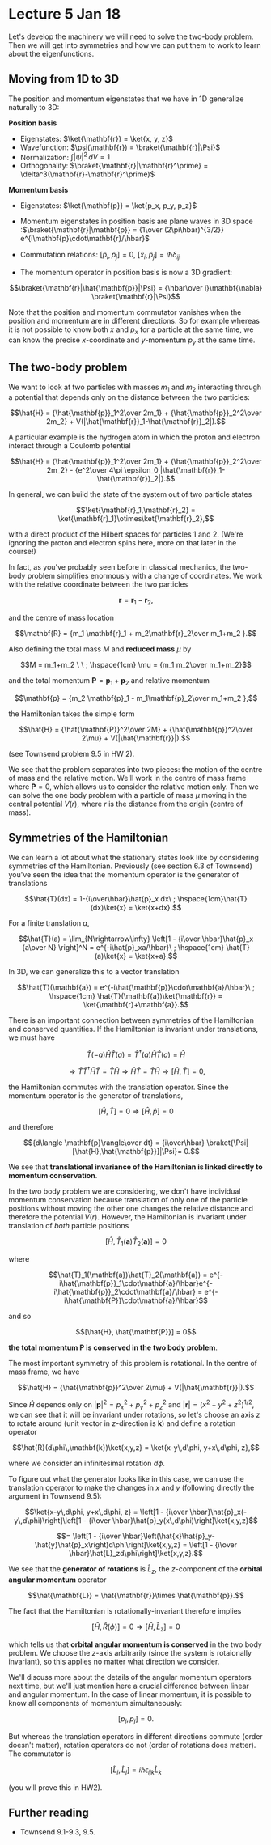 # Lecture 5 Jan 18

Let's develop the machinery we will need to solve the two-body problem. Then we will get into symmetries and how we can put them to work to learn about the eigenfunctions. 

## Moving from 1D to 3D

The position and momentum eigenstates that we have in 1D generalize naturally to 3D:

**Position basis**

- Eigenstates: $\ket{\mathbf{r}} = \ket{x, y, z}$
- Wavefunction: $\psi(\mathbf{r}) = \braket{\mathbf{r}|\Psi}$
- Normalization: $\int |\psi|^2\,dV = 1$
- Orthogonality: $\braket{\mathbf{r}|\mathbf{r}^\prime} = \delta^3(\mathbf{r}-\mathbf{r}^\prime)$

**Momentum basis**

- Eigenstates: $\ket{\mathbf{p}} = \ket{p_x, p_y, p_z}$  

- Momentum eigenstates in position basis are plane waves in 3D space :$\braket{\mathbf{r}|\mathbf{p}} = {1\over (2\pi\hbar)^{3/2}} e^{i\mathbf{p}\cdot\mathbf{r}/\hbar}$

- Commutation relations: $[\hat{p}_i, \hat{p}_j] = 0$, $[\hat{x}_i, \hat{p}_j] = i\hbar \delta_{ij}$
- The momentum operator in position basis is now a 3D gradient:

$$\braket{\mathbf{r}|\hat{\mathbf{p}}|\Psi} = {\hbar\over i}\mathbf{\nabla} \braket{\mathbf{r}|\Psi}$$

Note that the position and momentum commutator vanishes when the position and momentum are in different directions. So for example whereas it is not possible to know both $x$ and $p_x$ for a particle at the same time, we can know the precise $x$-coordinate and $y$-momentum $p_y$ at the same time.  


## The two-body problem

We want to look at two particles with masses $m_1$ and $m_2$ interacting through a potential that depends only on the distance between the two particles:

$$\hat{H} = {\hat{\mathbf{p}}_1^2\over 2m_1} + {\hat{\mathbf{p}}_2^2\over 2m_2} + V(|\hat{\mathbf{r}}_1-\hat{\mathbf{r}}_2|).$$

A particular example is the hydrogen atom in which the proton and electron interact through a Coulomb potential

$$\hat{H} = {\hat{\mathbf{p}}_1^2\over 2m_1} + {\hat{\mathbf{p}}_2^2\over 2m_2} - {e^2\over 4\pi \epsilon_0 |\hat{\mathbf{r}}_1-\hat{\mathbf{r}}_2|}.$$

In general, we can build the state of the system out of two particle states

$$\ket{\mathbf{r}_1,\mathbf{r}_2} = \ket{\mathbf{r}_1}\otimes\ket{\mathbf{r}_2},$$

with a direct product of the Hilbert spaces for particles 1 and 2. (We're ignoring the proton and electron spins here, more on that later in the course!)

In fact, as you've probably seen before in classical mechanics, the two-body problem simplifies enormously with a change of coordinates. We work with the relative coordinate between the two particles

$$\mathbf{r} = \mathbf{r}_1 - \mathbf{r}_2,$$

and the centre of mass location

$$\mathbf{R} = {m_1 \mathbf{r}_1 + m_2\mathbf{r}_2\over m_1+m_2 }.$$

Also defining the total mass $M$ and **reduced mass** $\mu$ by 

$$M = m_1+m_2 \ \ ; \hspace{1cm} \mu = {m_1 m_2\over m_1+m_2}$$

and the total momentum $\mathbf{P}=\mathbf{p}_1+\mathbf{p}_2$ and relative momentum 

$$\mathbf{p} = {m_2 \mathbf{p}_1 - m_1\mathbf{p}_2\over m_1+m_2 },$$

the Hamiltonian takes the simple form

$$\hat{H} = {\hat{\mathbf{P}}^2\over 2M} + {\hat{\mathbf{p}}^2\over 2\mu} + V(|\hat{\mathbf{r}}|).$$

(see Townsend problem 9.5 in HW 2).

We see that the problem separates into two pieces: the motion of the centre of mass and the relative motion. We'll work in the centre of mass frame where $\mathbf{P}=0$, which allows us to consider the relative motion only. Then we can solve the one body problem with a particle of mass $\mu$ moving in the central potential $V(r)$, where $r$ is the distance from the origin (centre of mass).


## Symmetries of the Hamiltonian

We can learn a lot about what the stationary states look like by considering symmetries of the Hamiltonian. Previously (see section 6.3 of Townsend) you've seen the idea that the momentum operator is the generator of translations

$$\hat{T}(dx) = 1-{i\over\hbar}\hat{p}_x dx\ ; \hspace{1cm}\hat{T}(dx)\ket{x} = \ket{x+dx}.$$

For a finite translation $a$,

$$\hat{T}(a) = \lim_{N\rightarrow\infty} \left[1 - {i\over \hbar}\hat{p}_x {a\over N} \right]^N = e^{-i\hat{p}_xa/\hbar}\ ; \hspace{1cm} \hat{T}(a)\ket{x} = \ket{x+a}.$$

In 3D, we can generalize this to a vector translation

$$\hat{T}(\mathbf{a}) = e^{-i\hat{\mathbf{p}}\cdot\mathbf{a}/\hbar}\ ; \hspace{1cm} \hat{T}(\mathbf{a})\ket{\mathbf{r}} = \ket{\mathbf{r}+\mathbf{a}}.$$

There is an important connection between symmetries of the Hamiltonian and conserved quantities. If the Hamiltonian is invariant under translations, we must have

$$\hat{T}(-a)\hat{H}\hat{T}(a) = \hat{T}^\dagger(a)\hat{H}\hat{T}(a) = \hat{H}$$

$$\Rightarrow \hat{T}\hat{T}^\dagger\hat{H}\hat{T} = \hat{T}\hat{H}\Rightarrow \hat{H}\hat{T} = \hat{T}\hat{H}\Rightarrow [\hat{H},\hat{T}] = 0,$$

the Hamiltonian commutes with the translation operator. Since the momentum operator is the generator of translations, 

$$[\hat{H},\hat{T}] = 0 \Rightarrow [\hat{H},\hat{p}] = 0$$

and therefore

$${d\langle \mathbf{p}\rangle\over dt} = {i\over\hbar} \braket{\Psi|[\hat{H},\hat{\mathbf{p}}]|\Psi}= 0.$$

We see that **translational invariance of the Hamiltonian is linked directly to momentum conservation**. 

In the two body problem we are considering, we don't have individual momentum conservation because translation of only one of the particle positions without moving the other one changes the relative distance and therefore the potential $V(r)$. However, the Hamiltonian is invariant under translation of *both* particle positions

$$[\hat{H}, \hat{T}_1(\mathbf{a})\hat{T}_2(\mathbf{a})] = 0$$

where

$$\hat{T}_1(\mathbf{a})\hat{T}_2(\mathbf{a}) = e^{-i\hat{\mathbf{p}}_1\cdot\mathbf{a}/\hbar}e^{-i\hat{\mathbf{p}}_2\cdot\mathbf{a}/\hbar} = 
e^{-i\hat{\mathbf{P}}\cdot\mathbf{a}/\hbar}$$

and so

$$[\hat{H}, \hat{\mathbf{P}}] = 0$$

**the total momentum $\mathbf{P}$ is conserved in the two body problem**.

The most important symmetry of this problem is rotational. In the centre of mass frame, we have 

$$\hat{H} = {\hat{\mathbf{p}}^2\over 2\mu} + V(|\hat{\mathbf{r}}|).$$

Since $\hat{H}$ depends only on $|\mathbf{p}|^2=p_x^2+p_y^2+p_z^2$ and $|\mathbf{r}|=(x^2+y^2+z^2)^{1/2}$, we can see that it will be invariant under rotations, so let's choose an axis $z$ to rotate around (unit vector in $z$-direction is $\mathbf{k}$) and define a rotation operator

$$\hat{R}(d\phi\,\mathbf{k})\ket{x,y,z} = \ket{x-y\,d\phi, y+x\,d\phi, z},$$

where we consider an infinitesimal rotation $d\phi$.

To figure out what the generator looks like in this case, we can use the translation operator to make the changes in $x$ and $y$ (following directly the argument in Townsend 9.5):

$$\ket{x-y\,d\phi, y+x\,d\phi, z} = \left[1 - {i\over \hbar}\hat{p}_x(-y\,d\phi)\right]\left[1 - {i\over \hbar}\hat{p}_y(x\,d\phi)\right]\ket{x,y,z}$$

$$= \left[1 - {i\over \hbar}\left(\hat{x}\hat{p}_y-\hat{y}\hat{p}_x\right)d\phi\right]\ket{x,y,z} = \left[1 - {i\over \hbar}\hat{L}_zd\phi\right]\ket{x,y,z}.$$

We see that the **generator of rotations** is $\hat{L}_z$, the $z$-component of the **orbital angular momentum** operator 

$$\hat{\mathbf{L}} = \hat{\mathbf{r}}\times \hat{\mathbf{p}}.$$

The fact that the Hamiltonian is rotationally-invariant therefore implies 

$$[\hat{H},\hat{R}(\phi)] = 0\Rightarrow [\hat{H},\hat{L}_z] = 0$$

which tells us that **orbital angular momentum is conserved** in the two body problem. We choose the $z$-axis arbitrarily (since the system is rotaionally invariant), so this applies no matter what direction we consider.

We'll discuss more about the details of the angular momentum operators next time, but we'll just mention here a crucial difference between linear and angular momentum. In the case of linear momentum, it is possible to know all components of momentum simultaneously:

$$[p_i,p_j] = 0.$$

But whereas the translation operators in different directions commute (order doesn't matter), rotation operators do not (order of rotations does matter). The commutator is

$$[\hat{L}_i, \hat{L}_j] = i\hbar \epsilon_{ijk} \hat{L}_k$$

(you will prove this in HW2).






## Further reading

- Townsend 9.1-9.3, 9.5.
